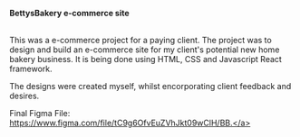<b>BettysBakery e-commerce site </b> </br> </br>

This was a e-commerce project for a paying client.
The project was to design and build an e-commerce site for my client's potential new home bakery business. 
It is being done using HTML, CSS and Javascript React framework. <br>

The designs were created myself, whilst encorporating client feedback and desires.

Final Figma File:
<a>https://www.figma.com/file/tC9g6OfvEuZVhJkt09wClH/BB.</a>

